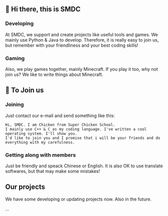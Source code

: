 ## 👋 Hi there, this is SMDC
### Developing
At SMDC, we support and create projects like useful tools and games. We mainly use Python & Java to develop. Therefore, it is really easy to join us, but remember with your friendliness and your best coding skills!

### Gaming
Also, we play games together, mainly Minecraft. If you play it too, why not join us? We like to write things about Minecraft.

## 🎈 To Join us
### Joining
Just contact our e-mail and send something like this:
```text
Hi, SMDC. I am Chicken from Super Chicken School.
I mainly use C++ & C as my coding language. I've written a cool operating system. I'll show you.
I'd like to join you and I promise that i will be your friends and do everything with my carefulness.
```

### Getting along with members
Just be friendly and speack Chinese or English. It is also OK to use translate softwares, but that may make some mistakes!


## Our projects
We have some developing or updating projects now. Also in the future.

...
